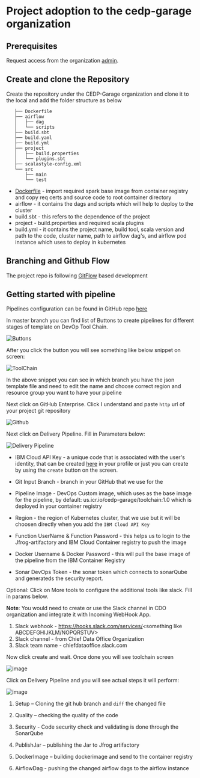 # Project adoption to the cedp-garage organization

## Prerequisites

Request access from the organization [admin](https://github.ibm.com/orgs/CEDP-Garage/teams/cedp-garage-admin/members).

## Create and clone the Repository

Create the repository under the CEDP-Garage organization and clone it to the local and add the folder structure as below
```.
   ├── Dockerfile
   ├── airflow
   │   ├── dag
   │   └── scripts
   ├── build.sbt
   ├── build.yaml
   ├── build.yml
   ├── project
   │   ├── build.properties
   │   └── plugins.sbt
   ├── scalastyle-config.xml
   └── src
       ├── main
       └── test
```
* [Dockerfile](https://github.ibm.com/CEDP-Garage/cedp-client360/blob/master/client360/Dockerfile) - import required spark base image from container registry and copy req certs and source code to root  container directory
* airflow  - it contains the dags and scripts which will help to deploy to the cluster
* build.sbt - this refers to the dependence of the project
* project - build.properties and required scala plugins
* build.yml - it contains the project name, build tool, scala version and path to the code, cluster name, path to airflow dag's, and airflow pod instance which uses to deploy in kubernetes

## Branching and Github Flow

The project repo is following [GitFlow](https://datasift.github.io/gitflow/IntroducingGitFlow.html) based development

## Getting started with pipeline

Pipelines configuration can be found in GitHub repo [here](https://github.ibm.com/CEDP-Garage/cedp-toolchain)

In master branch you can find list of Buttons to create pipelines for different stages of template on DevOp Tool Chain.

![Buttons](https://media.github.ibm.com/user/192214/files/74d2e100-d002-11e9-8cb4-edd129c9eb7f)

After you click the button you will see something like below snippet on screen:

![ToolChain](https://media.github.ibm.com/user/192214/files/82896600-d004-11e9-85b3-0d86ea829681)

In the above snippet you can see in which branch you have the json template file and need to edit the name and choose correct region and resource group you want to have your pipeline

Next click on GitHub Enterprise. Click I understand and paste `http` url of your project git repository

![Github](https://media.github.ibm.com/user/192214/files/769ea380-d006-11e9-9dab-36621dae2486)

Next click on Delivery Pipeline. Fill in Parameters below:

![Delivery Pipeline](https://media.github.ibm.com/user/192214/files/09d7d900-d007-11e9-8b68-6f1c406a18af)

* IBM Cloud API Key - a unique code that is associated with the user's identity, that can be created [here](https://cloud.ibm.com/docs/iam?topic=iam-userapikey#create_user_key) in your profile or just you can create by using the `create` button on the screen.

* Git Input Branch -  branch in your GitHub that we use for the 

* Pipeline Image - DevOps Custom image, which uses as the base image for the pipeline, by default: us.icr.io/cedp-garage/toolchain:1.0 which is deployed in your container registry 

* Region - the region of Kubernetes cluster, that we use but it will be choosen directly when you add the `IBM Cloud API Key`

* Function UserName & Function Password - this helps us to login to the Jfrog-artifactory and IBM Cloud Container registry to push the image

* Docker Username & Docker Password - this will pull the base image of the pipeline from the IBM Container Registry

* Sonar DevOps Token - the sonar token which connects to sonarQube and generateds the security report. 

Optional: Click on More tools to configure the additional tools like slack. Fill in params below.

**Note**: You would need to create or use the Slack channel in CDO organization and integrate it with Incoming WebHook App.

1. Slack webhook - https://hooks.slack.com/services/<something like ABCDEFGHIJKLM/NOPQRSTUV>
1. Slack channel - from Chief Data Office Organization
1. Slack team name - chiefdataoffice.slack.com

Now click create and wait. Once done you will see toolchain screen

![image](https://media.github.ibm.com/user/192214/files/87aedb00-d02d-11e9-8619-0aafc6678331)

Click on Delivery Pipeline and you will see actual steps it will perform:

![image](https://media.github.ibm.com/user/192214/files/82538f80-d031-11e9-9831-6bf618821dab)


1. Setup – Cloning the git hub branch and `diff` the changed file

1. Quality – checking the quality of the code

1. Security - Code security check and validating is done through the SonarQube

1. PublishJar – publishing the Jar to Jfrog artifactory

1. DockerImage – building dockerimage and send to the container registry

1. AirflowDag - pushing the changed airflow dags to the airflow instance     
     